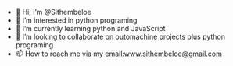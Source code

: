 - 👋 Hi, I’m @Sithembeloe
- 👀 I’m interested in python programing
- 🌱 I’m currently learning python and JavaScript
- 💞️ I’m looking to collaborate on outomachine projects plus python programing
- 📫 How to reach me via my email:www.sithembeloe@gmail.com

<!---
Sithembeloe/Sithembeloe is a ✨ special ✨ repository because its `README.md` (this file) appears on your GitHub profile.
You can click the Preview link to take a look at your changes.
--->
